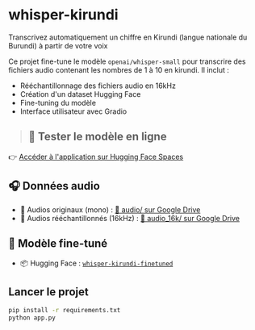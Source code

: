 # whisper-kirundi
Transcrivez automatiquement un chiffre en Kirundi (langue nationale du Burundi) à partir de votre voix

Ce projet fine-tune le modèle `openai/whisper-small` pour transcrire des fichiers audio contenant les nombres de 1 à 10 en kirundi. Il inclut :

- Rééchantillonnage des fichiers audio en 16kHz
- Création d'un dataset Hugging Face
- Fine-tuning du modèle
- Interface utilisateur avec Gradio

> ## 🚀 Tester le modèle en ligne

👉 [Accéder à l'application sur Hugging Face Spaces](https://huggingface.co/spaces/Buberintwari/whisper-kirundi)

## 🎧 Données audio

- 🔗 Audios originaux (mono) : [📁 audio/ sur Google Drive](https://drive.google.com/drive/folders/18DqujcI_po8jSruNBdL_xCLRBHVlyhmt?usp=sharing)
- 🔗 Audios rééchantillonnés (16kHz) : [📁 audio_16k/ sur Google Drive](https://drive.google.com/drive/folders/18hho5j58MGRQZoPmKcpjk8I6QGhAZewi?usp=sharing)

## 🤖 Modèle fine-tuné

- 📦 Hugging Face : [`whisper-kirundi-finetuned`](https://huggingface.co/Buberintwari/whisper-kirundi-finetuned)


## Lancer le projet

```bash
pip install -r requirements.txt
python app.py

